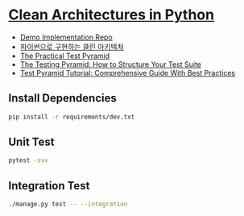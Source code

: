 # [Clean Architectures in Python](https://leanpub.com/clean-architectures-in-python)

- [Demo Implementation Repo](https://github.com/pycabook/rentomatic)
- [파이썬으로 구현하는 클린 아키텍처](https://dailyheumsi.tistory.com/240)
- [The Practical Test Pyramid](https://martinfowler.com/articles/practical-test-pyramid.html)
- [The Testing Pyramid: How to Structure Your Test Suite](https://semaphoreci.com/blog/testing-pyramid)
- [Test Pyramid Tutorial: Comprehensive Guide With Best Practices](https://www.lambdatest.com/learning-hub/test-pyramid)

## Install Dependencies

```bash
pip install -r requirements/dev.txt
```

## Unit Test

```bash
pytest -svv
```

## Integration Test

```bash
./manage.py test -- --integration
```
